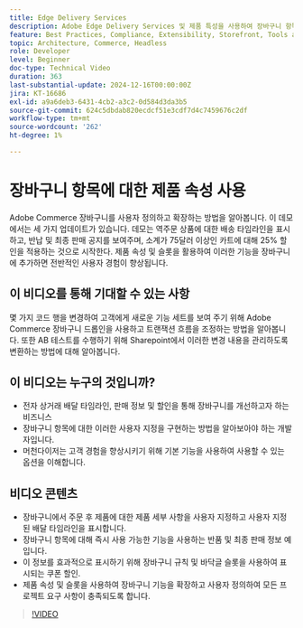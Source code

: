 ```yaml
---
title: Edge Delivery Services
description: Adobe Edge Delivery Services 및 제품 특성을 사용하여 장바구니 항목에 대한 새 정보를 표시하는 방법에 대해 알아봅니다.
feature: Best Practices, Compliance, Extensibility, Storefront, Tools and External Services
topic: Architecture, Commerce, Headless
role: Developer
level: Beginner
doc-type: Technical Video
duration: 363
last-substantial-update: 2024-12-16T00:00:00Z
jira: KT-16686
exl-id: a9a6deb3-6431-4cb2-a3c2-0d584d3da3b5
source-git-commit: 624c5dbdab820ecdcf51e3cdf7d4c7459676c2df
workflow-type: tm+mt
source-wordcount: '262'
ht-degree: 1%

---
```


# 장바구니 항목에 대한 제품 속성 사용

Adobe Commerce 장바구니를 사용자 정의하고 확장하는 방법을 알아봅니다. 이 데모에서는 세 가지 업데이트가 있습니다.  데모는 역주문 상품에 대한 배송 타임라인을 표시하고, 반납 및 최종 판매 공지를 보여주며, 소계가 75달러 이상인 카트에 대해 25% 할인을 적용하는 것으로 시작한다. 제품 속성 및 슬롯을 활용하여 이러한 기능을 장바구니에 추가하면 전반적인 사용자 경험이 향상됩니다.

## 이 비디오를 통해 기대할 수 있는 사항

몇 가지 코드 행을 변경하여 고객에게 새로운 기능 세트를 보여 주기 위해 Adobe Commerce 장바구니 드롭인을 사용하고 트랜잭션 흐름을 조정하는 방법을 알아봅니다.  또한 AB 테스트를 수행하기 위해 Sharepoint에서 이러한 변경 내용을 관리하도록 변환하는 방법에 대해 알아봅니다.

## 이 비디오는 누구의 것입니까?

* 전자 상거래 배달 타임라인, 판매 정보 및 할인을 통해 장바구니를 개선하고자 하는 비즈니스
* 장바구니 항목에 대한 이러한 사용자 지정을 구현하는 방법을 알아보아야 하는 개발자입니다.
* 머천다이저는 고객 경험을 향상시키기 위해 기본 기능을 사용하여 사용할 수 있는 옵션을 이해합니다.

## 비디오 콘텐츠

* 장바구니에서 주문 후 제품에 대한 제품 세부 사항을 사용자 지정하고 사용자 지정된 배달 타임라인을 표시합니다.
* 장바구니 항목에 대해 즉시 사용 가능한 기능을 사용하는 반품 및 최종 판매 정보 예입니다.
* 이 정보를 효과적으로 표시하기 위해 장바구니 규칙 및 바닥글 슬롯을 사용하여 표시되는 쿠폰 할인.
* 제품 속성 및 슬롯을 사용하여 장바구니 기능을 확장하고 사용자 정의하여 모든 프로젝트 요구 사항이 충족되도록 합니다.

>[!VIDEO](https://video.tv.adobe.com/v/3441114?learn=on)
